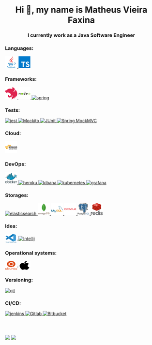<h1 align="center">Hi 👋, my name is Matheus Vieira Faxina</h1>
<h3 align="center">I currently work as a Java Software Engineer</h3>

<!-- <p align="left"> <a href="https://github.com/ryo-ma/github-profile-trophy"><img src="https://github-profile-trophy.vercel.app/?username=matheusfaxina" alt="matheusfaxina" /></a> </p> -->

<h3 align="left">Languages:</h3>
<a href="https://www.java.com" target="_blank" rel="noreferrer">
	<img src="https://raw.githubusercontent.com/devicons/devicon/master/icons/java/java-original.svg" alt="java" width="40" height="40"/>
</a>
<a href="https://www.typescriptlang.org/" target="_blank" rel="noreferrer">
	<img src="https://raw.githubusercontent.com/devicons/devicon/master/icons/typescript/typescript-original.svg" alt="typescript" width="40" height="40"/>
</a>

<h3 align="left">Frameworks:</h3>
<a href="https://nestjs.com/" target="_blank" rel="noreferrer">
<img src="https://raw.githubusercontent.com/devicons/devicon/master/icons/nestjs/nestjs-plain.svg" alt="nestjs" width="40" height="40"/>
</a>
<a href="https://nodejs.org" target="_blank" rel="noreferrer">
<img src="https://raw.githubusercontent.com/devicons/devicon/master/icons/nodejs/nodejs-original-wordmark.svg" alt="nodejs" width="40" height="40"/>
</a>
<a href="https://spring.io/" target="_blank" rel="noreferrer">
<img src="https://www.vectorlogo.zone/logos/springio/springio-icon.svg" alt="spring" width="40" height="40"/>
</a>

<h3 align="left">Tests:</h3>
<a href="https://jestjs.io" target="_blank" rel="noreferrer">
<img src="https://www.vectorlogo.zone/logos/jestjsio/jestjsio-icon.svg" alt="jest" width="40" height="40"/>
</a>
<a href="https://site.mockito.org/" target="_blank" rel="noreferrer">
<img src="https://github.com/mockito/mockito.github.io/raw/master/img/logo%402x.png" alt="Mockito" width="90" height="40"/>
</a>
<a href="https://junit.org/junit5/" target="_blank" rel="noreferrer">
<img src="	https://junit.org/junit5/assets/img/junit5-logo.png" alt="JUnit" width="40" height="40"/>
</a>
<a href="https://docs.spring.io/spring-framework/docs/current/javadoc-api/org/springframework/test/web/servlet/MockMvc.html" target="_blank" rel="noreferrer">
<img src="https://docs.spring.io/spring-framework/docs/current/javadoc-api/org/springframework/test/web/servlet/MockMvc.html" alt="Spring MockMVC" width="40" height="40"/>
</a>

<h3 align="left">Cloud:</h3>
<a href="https://aws.amazon.com" target="_blank" rel="noreferrer">
<img src="https://raw.githubusercontent.com/devicons/devicon/master/icons/amazonwebservices/amazonwebservices-original-wordmark.svg" alt="aws" width="40" height="40"/>
</a>

<h3 align="left">DevOps:</h3>
<a href="https://www.docker.com/" target="_blank" rel="noreferrer">
<img src="https://raw.githubusercontent.com/devicons/devicon/master/icons/docker/docker-original-wordmark.svg" alt="docker" width="40" height="40"/>
</a>
<a href="https://heroku.com" target="_blank" rel="noreferrer">
<img src="https://www.vectorlogo.zone/logos/heroku/heroku-icon.svg" alt="heroku" width="40" height="40"/>
</a>
<a href="https://www.elastic.co/kibana" target="_blank" rel="noreferrer">
<img src="https://www.vectorlogo.zone/logos/elasticco_kibana/elasticco_kibana-icon.svg" alt="kibana" width="40" height="40"/>
</a>
<a href="https://kubernetes.io" target="_blank" rel="noreferrer">
<img src="https://www.vectorlogo.zone/logos/kubernetes/kubernetes-icon.svg" alt="kubernetes" width="40" height="40"/>
</a>
<a href="https://grafana.com" target="_blank" rel="noreferrer">
<img src="https://www.vectorlogo.zone/logos/grafana/grafana-icon.svg" alt="grafana" width="40" height="40"/>
</a>

<h3 align="left">Storages:</h3>
<a href="https://www.elastic.co" target="_blank" rel="noreferrer">
<img src="https://www.vectorlogo.zone/logos/elastic/elastic-icon.svg" alt="elasticsearch" width="40" height="40"/>
</a>
<a href="https://www.mongodb.com/" target="_blank" rel="noreferrer">
<img src="https://raw.githubusercontent.com/devicons/devicon/master/icons/mongodb/mongodb-original-wordmark.svg" alt="mongodb" width="40" height="40"/>
</a>
<a href="https://www.mysql.com/" target="_blank" rel="noreferrer">
<img src="https://raw.githubusercontent.com/devicons/devicon/master/icons/mysql/mysql-original-wordmark.svg" alt="mysql" width="40" height="40"/>
</a>
<a href="https://www.oracle.com/" target="_blank" rel="noreferrer">
<img src="https://raw.githubusercontent.com/devicons/devicon/master/icons/oracle/oracle-original.svg" alt="oracle" width="40" height="40"/>
</a> <a href="https://www.postgresql.org" target="_blank" rel="noreferrer">
<img src="https://raw.githubusercontent.com/devicons/devicon/master/icons/postgresql/postgresql-original-wordmark.svg" alt="postgresql" width="40" height="40"/>
</a>
<a href="https://redis.io" target="_blank" rel="noreferrer">
<img src="https://raw.githubusercontent.com/devicons/devicon/master/icons/redis/redis-original-wordmark.svg" alt="redis" width="40" height="40"/>
</a>

<h3 align="left">Idea:</h3>
<a href="https://code.visualstudio.com/" target="_blank" rel="noreferrer">
<img align="center" alt="VSCode" height="30" width="40" src="https://raw.githubusercontent.com/devicons/devicon/master/icons/vscode/vscode-original-wordmark.svg">
</a>
<a href="hthttps://www.jetbrains.com/pt-br/idea/" target="_blank" rel="noreferrer">
<img align="center" alt="Intellij" height="30" width="40" src="https://www.vectorlogo.zone/logos/jetbrains/jetbrains-icon.svg">
</a>

<h3 align="left">Operational systems:</h3>
<a href="https://www.linux.org/" target="_blank" rel="noreferrer">
<img align="center" alt="Ubuntu" height="30" width="40" src="https://raw.githubusercontent.com/devicons/devicon/master/icons/ubuntu/ubuntu-plain-wordmark.svg">
</a>
<a href="https://www.apple.com/" target="_blank" rel="noreferrer">
<img align="center" alt="Apple" height="30" width="40" src="https://raw.githubusercontent.com/devicons/devicon/master/icons/apple/apple-original.svg">
</a>


<h3 align="left">Versioning:</h3>
<a href="https://git-scm.com/" target="_blank" rel="noreferrer">
<img src="https://www.vectorlogo.zone/logos/git-scm/git-scm-icon.svg" alt="git" width="40" height="40"/>
</a>

<h3 align="left">CI/CD:</h3>
<a href="https://www.jenkins.io" target="_blank" rel="noreferrer">
<img src="https://www.vectorlogo.zone/logos/jenkins/jenkins-icon.svg" alt="jenkins" width="40" height="40"/>
</a>
<a href="https://gitlab.com/" target="_blank" rel="noreferrer">
<img src="https://www.vectorlogo.zone/logos/gitlab/gitlab-icon.svg" alt="Gitlab" width="40" height="40"/>
</a>
<a href="https://bitbucket.com/" target="_blank" rel="noreferrer">
<img src="https://www.vectorlogo.zone/logos/bitbucket/bitbucket-official.svg" alt="Bitbucket" width="40" height="40"/>
</a>

</br></br>

[//]: # (<p><img align="left" src="https://github-readme-stats.vercel.app/api/top-langs?username=matheusfaxina&show_icons=true&locale=en&layout=compact" alt="matheusfaxina" /></p>)

[//]: # (<p>&nbsp;<img align="center" src="https://github-readme-stats.vercel.app/api?username=matheusfaxina&show_icons=true&locale=en" alt="matheusfaxina" /></p>)

<div>    
    <a href = "mailto:matheus.vfaxina@gmail.com"><img src="https://img.shields.io/badge/-Gmail-%23333?style=for-the-badge&logo=gmail&logoColor=white" target="_blank"></a>
    <a href="https://linkedin.com/in/matheusvfaxina" target="_blank"><img src="https://img.shields.io/badge/-LinkedIn-%230077B5?style=for-the-badge&logo=linkedin&logoColor=white" target="_blank"></a>  
</div>
